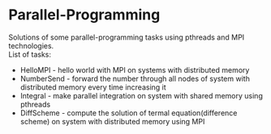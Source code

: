 # Parallel-Programming
Solutions of some parallel-programming tasks using pthreads and MPI technologies.  
List of tasks:
- HelloMPI - hello world with MPI on systems with distributed memory  
- NumberSend - forward the number through all nodes of system with distributed memory every time increasing it 
- Integral - make parallel integration on system with shared memory using pthreads  
- DiffScheme - compute the solution of termal equation(difference scheme) on system with distributed memory using MPI
